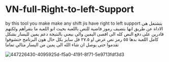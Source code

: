 # VN-full-Right-to-left-Support
by this tool you make make any shift jis have right to left support 
بتشتغل هي الاداة عن طريق انها بتضيف رموز فاضية للنص باللعبة بحيث انو اللعبة ما بتقرأهم ولكنهم قادرين على دفع النص كله الى اقصى اليمين والي بيعني بالنتيجة دعم يمين لليسار بشكل كامل اللعبة بدها ٥٥ رمز نص عرض او ٢٧.٥ فل سايز
بكل حال هون البرنامج حتشوفوا تقدموا حتى يوصل ان شاء الله الى يمين من اليسار مثالي تماما 



![447226430-4095925d-f5a0-4191-8f71-5e9713fdf3d3](https://github.com/user-attachments/assets/085ba797-51fc-4dbb-afa5-ee5ca1d334e7)
